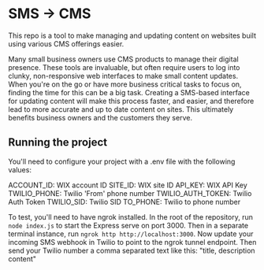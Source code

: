 # SMS -> CMS 
This repo is a tool to make managing and updating content on websites built using various CMS offerings easier.

Many small business owners use CMS products to manage their digital presence. These tools are invaluable, but often require users to log into clunky, non-responsive web interfaces to make small content updates. When you're on the go or have more business critical tasks to focus on, finding the time for this can be a big task. Creating a SMS-based interface for updating content will make this process faster, and easier, and therefore lead to more accurate and up to date content on sites. This ultimately benefits business owners and the customers they serve.


## Running the project
You'll need to configure your project with a .env file with the following values:

ACCOUNT_ID: WIX account ID
SITE_ID: WIX site ID
API_KEY: WIX API Key
TWILIO_PHONE: Twilio 'From' phone number
TWILIO_AUTH_TOKEN: Twilio Auth Token
TWILIO_SID: Twilio SID
TO_PHONE: Twilio to phone number 

To test, you'll need to have ngrok installed. In the root of the repository, run `node index.js` to start the Express serve on port 3000. Then in a separate terminal instance, run `ngrok http http://localhost:3000`. Now update your incoming SMS webhook in Twilio to point to the ngrok tunnel endpoint. Then send your Twilio number a comma separated text like this: "title, description content"